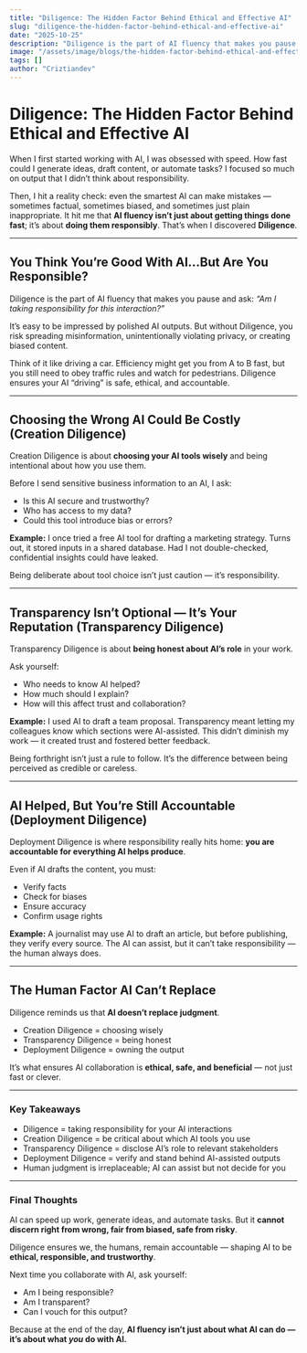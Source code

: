 ```yaml
---
title: "Diligence: The Hidden Factor Behind Ethical and Effective AI"
slug: "diligence-the-hidden-factor-behind-ethical-and-effective-ai"
date: "2025-10-25"
description: "Diligence is the part of AI fluency that makes you pause and ask: _“Am I taking responsibility for this interaction?” It’s easy to be impressed by polished AI outputs. But without Diligence, you risk spreading misinformation, unintentionally violating privacy, or creating biased content.Think of it like driving a car. Efficiency might get you from A to B fast, but you still need to obey traffic rules and watch for pedestrians. Diligence ensures your AI “driving” is safe, ethical, and accountable."
image: "/assets/image/blogs/the-hidden-factor-behind-ethical-and-effective-ai.png"
tags: []
author: "Criztiandev"
---
```


# Diligence: The Hidden Factor Behind Ethical and Effective AI

When I first started working with AI, I was obsessed with speed. How fast could I generate ideas, draft content, or automate tasks? I focused so much on output that I didn’t think about responsibility.

Then, I hit a reality check: even the smartest AI can make mistakes — sometimes factual, sometimes biased, and sometimes just plain inappropriate. It hit me that **AI fluency isn’t just about getting things done fast**; it’s about **doing them responsibly**. That’s when I discovered **Diligence**.

---

## You Think You’re Good With AI…But Are You Responsible?

Diligence is the part of AI fluency that makes you pause and ask: _“Am I taking responsibility for this interaction?”_

It’s easy to be impressed by polished AI outputs. But without Diligence, you risk spreading misinformation, unintentionally violating privacy, or creating biased content.

Think of it like driving a car. Efficiency might get you from A to B fast, but you still need to obey traffic rules and watch for pedestrians. Diligence ensures your AI “driving” is safe, ethical, and accountable.

---

## Choosing the Wrong AI Could Be Costly (Creation Diligence)

Creation Diligence is about **choosing your AI tools wisely** and being intentional about how you use them.

Before I send sensitive business information to an AI, I ask:

- Is this AI secure and trustworthy?
- Who has access to my data?
- Could this tool introduce bias or errors?

**Example:** I once tried a free AI tool for drafting a marketing strategy. Turns out, it stored inputs in a shared database. Had I not double-checked, confidential insights could have leaked.

Being deliberate about tool choice isn’t just caution — it’s responsibility.

---

## Transparency Isn’t Optional — It’s Your Reputation (Transparency Diligence)

Transparency Diligence is about **being honest about AI’s role** in your work.

Ask yourself:

- Who needs to know AI helped?
- How much should I explain?
- How will this affect trust and collaboration?

**Example:** I used AI to draft a team proposal. Transparency meant letting my colleagues know which sections were AI-assisted. This didn’t diminish my work — it created trust and fostered better feedback.

Being forthright isn’t just a rule to follow. It’s the difference between being perceived as credible or careless.

---

## AI Helped, But You’re Still Accountable (Deployment Diligence)

Deployment Diligence is where responsibility really hits home: **you are accountable for everything AI helps produce**.

Even if AI drafts the content, you must:

- Verify facts
- Check for biases
- Ensure accuracy
- Confirm usage rights

**Example:** A journalist may use AI to draft an article, but before publishing, they verify every source. The AI can assist, but it can’t take responsibility — the human always does.

---

## The Human Factor AI Can’t Replace

Diligence reminds us that **AI doesn’t replace judgment**.

- Creation Diligence = choosing wisely
- Transparency Diligence = being honest
- Deployment Diligence = owning the output

It’s what ensures AI collaboration is **ethical, safe, and beneficial** — not just fast or clever.

---

### Key Takeaways

- Diligence = taking responsibility for your AI interactions
- Creation Diligence = be critical about which AI tools you use
- Transparency Diligence = disclose AI’s role to relevant stakeholders
- Deployment Diligence = verify and stand behind AI-assisted outputs
- Human judgment is irreplaceable; AI can assist but not decide for you

---

### Final Thoughts

AI can speed up work, generate ideas, and automate tasks. But it **cannot discern right from wrong, fair from biased, safe from risky**.

Diligence ensures we, the humans, remain accountable — shaping AI to be **ethical, responsible, and trustworthy**.

Next time you collaborate with AI, ask yourself:

- Am I being responsible?
- Am I transparent?
- Can I vouch for this output?

Because at the end of the day, **AI fluency isn’t just about what AI can do — it’s about what _you_ do with AI.**
